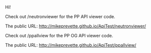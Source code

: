 Hi!


Check out /neutronviewer for the PP API viewer code. 

The public URL: http://mikeprevette.github.io/ApiTest/neutronviewer/

Check out /ppallview for the PP OG API viewer code. 

The public URL: http://mikeprevette.github.io/ApiTest/ppallview/
